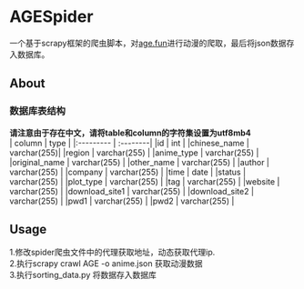 # AGESpider
一个基于scrapy框架的爬虫脚本，对[age.fun](https://age.fan/)进行动漫的爬取，最后将json数据存入数据库。
## About
### 数据库表结构  
**请注意由于存在中文，请将table和column的字符集设置为utf8mb4**  
| column  | type |
|:--------- | :--------|
|id  | int |
|chinese_name  | varchar(255)|
|region  | varchar(255) |
|anime_type  | varchar(255) |
|original_name  | varchar(255) |
|other_name  | varchar(255) |
|author  | varchar(255) |
|company  | varchar(255) |
|time  | date |
|status  | varchar(255) |
|plot_type  | varchar(255) |
|tag  | varchar(255) |
|website  | varchar(255) |
|download_site1  | varchar(255) |
|download_site2  | varchar(255) |
|pwd1  | varchar(255) |
|pwd2  | varchar(255) |
## Usage  
1.修改spider爬虫文件中的代理获取地址，动态获取代理ip.  
2.执行scrapy crawl AGE -o anime.json 获取动漫数据  
3.执行sorting_data.py 将数据存入数据库




